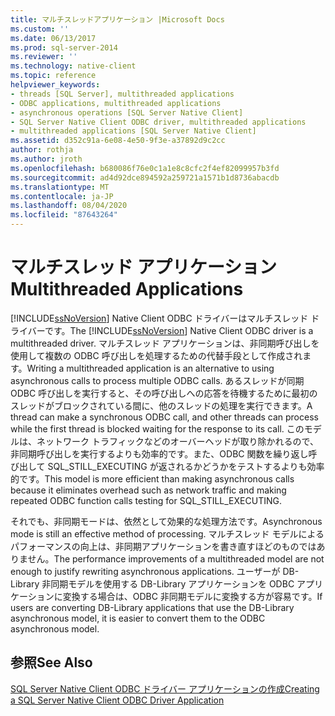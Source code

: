 ```yaml
---
title: マルチスレッドアプリケーション |Microsoft Docs
ms.custom: ''
ms.date: 06/13/2017
ms.prod: sql-server-2014
ms.reviewer: ''
ms.technology: native-client
ms.topic: reference
helpviewer_keywords:
- threads [SQL Server], multithreaded applications
- ODBC applications, multithreaded applications
- asynchronous operations [SQL Server Native Client]
- SQL Server Native Client ODBC driver, multithreaded applications
- multithreaded applications [SQL Server Native Client]
ms.assetid: d352c91a-6e08-4e50-9f3e-a37892d9c2cc
author: rothja
ms.author: jroth
ms.openlocfilehash: b680086f76e0c1a1e8c8cfc2f4ef82099957b3fd
ms.sourcegitcommit: ad4d92dce894592a259721a1571b1d8736abacdb
ms.translationtype: MT
ms.contentlocale: ja-JP
ms.lasthandoff: 08/04/2020
ms.locfileid: "87643264"
---
```

# <a name="multithreaded-applications"></a><span data-ttu-id="bc708-102">マルチスレッド アプリケーション</span><span class="sxs-lookup"><span data-stu-id="bc708-102">Multithreaded Applications</span></span>
  <span data-ttu-id="bc708-103">[!INCLUDE[ssNoVersion](../../../includes/ssnoversion-md.md)] Native Client ODBC ドライバーはマルチスレッド ドライバーです。</span><span class="sxs-lookup"><span data-stu-id="bc708-103">The [!INCLUDE[ssNoVersion](../../../includes/ssnoversion-md.md)] Native Client ODBC driver is a multithreaded driver.</span></span> <span data-ttu-id="bc708-104">マルチスレッド アプリケーションは、非同期呼び出しを使用して複数の ODBC 呼び出しを処理するための代替手段として作成されます。</span><span class="sxs-lookup"><span data-stu-id="bc708-104">Writing a multithreaded application is an alternative to using asynchronous calls to process multiple ODBC calls.</span></span> <span data-ttu-id="bc708-105">あるスレッドが同期 ODBC 呼び出しを実行すると、その呼び出しへの応答を待機するために最初のスレッドがブロックされている間に、他のスレッドの処理を実行できます。</span><span class="sxs-lookup"><span data-stu-id="bc708-105">A thread can make a synchronous ODBC call, and other threads can process while the first thread is blocked waiting for the response to its call.</span></span> <span data-ttu-id="bc708-106">このモデルは、ネットワーク トラフィックなどのオーバーヘッドが取り除かれるので、非同期呼び出しを実行するよりも効率的です。また、ODBC 関数を繰り返し呼び出して SQL_STILL_EXECUTING が返されるかどうかをテストするよりも効率的です。</span><span class="sxs-lookup"><span data-stu-id="bc708-106">This model is more efficient than making asynchronous calls because it eliminates overhead such as network traffic and making repeated ODBC function calls testing for SQL_STILL_EXECUTING.</span></span>  
  
 <span data-ttu-id="bc708-107">それでも、非同期モードは、依然として効果的な処理方法です。</span><span class="sxs-lookup"><span data-stu-id="bc708-107">Asynchronous mode is still an effective method of processing.</span></span> <span data-ttu-id="bc708-108">マルチスレッド モデルによるパフォーマンスの向上は、非同期アプリケーションを書き直すほどのものではありません。</span><span class="sxs-lookup"><span data-stu-id="bc708-108">The performance improvements of a multithreaded model are not enough to justify rewriting asynchronous applications.</span></span> <span data-ttu-id="bc708-109">ユーザーが DB-Library 非同期モデルを使用する DB-Library アプリケーションを ODBC アプリケーションに変換する場合は、ODBC 非同期モデルに変換する方が容易です。</span><span class="sxs-lookup"><span data-stu-id="bc708-109">If users are converting DB-Library applications that use the DB-Library asynchronous model, it is easier to convert them to the ODBC asynchronous model.</span></span>  
  
## <a name="see-also"></a><span data-ttu-id="bc708-110">参照</span><span class="sxs-lookup"><span data-stu-id="bc708-110">See Also</span></span>  
 [<span data-ttu-id="bc708-111">SQL Server Native Client ODBC ドライバー アプリケーションの作成</span><span class="sxs-lookup"><span data-stu-id="bc708-111">Creating a SQL Server Native Client ODBC Driver Application</span></span>](creating-a-driver-application.md)  
  
  

